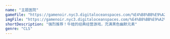 ```yaml
---
name: "主题医院"
gameFile: "https://gamenoir.nyc3.digitaloceanspaces.com/%E4%B8%BB%E9%A2%98%E5%8C%BB%E9%99%A2/hospital1.zip"
imgFile: "https://gamenoir.nyc3.digitaloceanspaces.com/%E4%B8%BB%E9%A2%98%E5%8C%BB%E9%99%A2/original.webp"
shortDescription: "强烈推荐！牛蛙的经典经营游戏，充满黑色幽默元素"
genre: "CLS"
---
```

